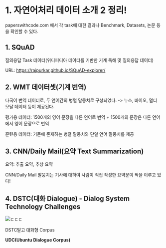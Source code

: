 # 1. 자연어처리 데이터 소개 2 정리!

paperswithcode.com 에서 각 task에 대한 결과나 Benchmark, Datasets, 논문 등을 확인할 수 있다.

## 1. SQuAD

질의응답 Task 데이터(위디피디아 데이터를 기반한 기계 독해 및 질의응답 데이터)

URL: https://rajpurkar.github.io/SQuAD-explorer/

## 2. WMT 데이터셋(기계 번역)

다국어 번역 데이터로, 두 언어간의 병렬 말뭉치로 구성되었다. -> 누스, 바이오, 멀티 모달 데이터 등이 제공된다.

평가용 데이터: 1500개의 영어 문장을 다른 언어로 번역 + 1500개의 문장은 다른 언어에서 영어 문장으로 번역

훈련용 데이터: 기존에 존재하는 병렬 말뭉치와 단일 언어 말뭉치를 제공

## 3. CNN/Daily Mail(요약 Text Summarization)

요약: 추출 요약, 추상 요약

CNN/Daily Mail 말뭉치는 기사에 대하여 사람이 직접 작성한 요약문이 짝을 이루고 있다!

## 4. DSTC(대화 Dialogue) - Dialog System Technology Challenges

![ㄷㄷㄷ](https://user-images.githubusercontent.com/59636424/140861797-879ca49b-3dce-4d04-be9d-75f549d343d5.PNG)

DSTC말고 대화형 Corpus

**UDC(Ubuntu Dialogue Corpus)**


